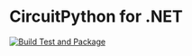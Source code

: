 # CircuitPython for .NET

[![Build Test and Package](https://github.com/praeclarum/circuitpython-net/actions/workflows/build.yml/badge.svg)](https://github.com/praeclarum/circuitpython-net/actions/workflows/build.yml)

